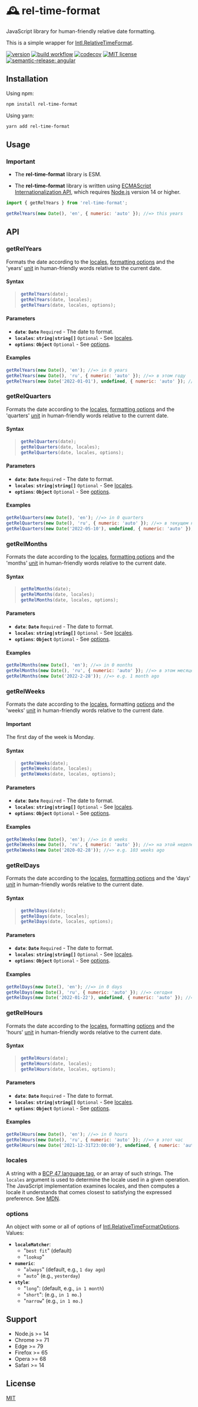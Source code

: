 # 🕰️ rel-time-format

JavaScript library for human-friendly relative date formatting.

This is a simple wrapper for [Intl.RelativeTimeFormat](https://tc39.es/ecma402/#relativetimeformat-objects).

[![version](https://img.shields.io/npm/v/rel-time-format)](https://www.npmjs.com/package/ci-workflow-testing) [![build workflow](https://github.com/unicorn-84/rel-time-format/actions/workflows/build.yml/badge.svg)](https://github.com/unicorn-84/rel-time-format/actions/workflows/build.yml) [![codecov](https://codecov.io/gh/unicorn-84/rel-time-format/branch/master/graph/badge.svg?token=5A76CUQ75O)](https://codecov.io/gh/unicorn-84/rel-time-format) [![MIT license](https://img.shields.io/github/license/unicorn-84/rel-time-format)](https://github.com/unicorn-84/rel-time-format/blob/master/LICENSE) [![semantic-release: angular](https://img.shields.io/badge/semantic--release-angular-e10079?logo=semantic-release)](https://github.com/semantic-release/semantic-release)

## Installation

Using npm:

```bash
npm install rel-time-format
```

Using yarn:

```bash
yarn add rel-time-format
```

## Usage

### Important

- The **rel-time-format** library is ESM.

- The **rel-time-format** library is written using [ECMAScript Internationalization API](https://tc39.es/ecma402/#intl-object), which requires [Node.js](https://nodejs.org) version 14 or higher.

```js
import { getRelYears } from 'rel-time-format';

getRelYears(new Date(), 'en', { numeric: 'auto' }); //=> this years
```

## API

### getRelYears

Formats the date according to the [locales](#locales), [formatting options](#options) and the 'years' [unit](https://developer.mozilla.org/en-US/docs/Web/JavaScript/Reference/Global_Objects/Intl/RelativeTimeFormat/format#parameters) in human-friendly words relative to the current date.

#### Syntax

> ```js
> getRelYears(date);
> getRelYears(date, locales);
> getRelYears(date, locales, options);
> ```

#### Parameters

- **`date`**: **`Date`** `Required` - The date to format.
- **`locales`**: **`string|string[]`** `Optional` - See [locales](#locales).
- **`options`**: **`Object`** `Optional` - See [options](#options).

#### Examples

```js
getRelYears(new Date(), 'en'); //=> in 0 years
getRelYears(new Date(), 'ru', { numeric: 'auto' }); //=> в этом году
getRelYears(new Date('2022-01-01'), undefined, { numeric: 'auto' }); //=> e.g. this year
```

### getRelQuarters

Formats the date according to the [locales](#locales), [formatting options](#options) and the 'quarters' [unit](https://developer.mozilla.org/en-US/docs/Web/JavaScript/Reference/Global_Objects/Intl/RelativeTimeFormat/format#parameters) in human-friendly words relative to the current date.

#### Syntax

> ```js
> getRelQuarters(date);
> getRelQuarters(date, locales);
> getRelQuarters(date, locales, options);
> ```

#### Parameters

- **`date`**: **`Date`** `Required` - The date to format.
- **`locales`**: **`string|string[]`** `Optional` - See [locales](#locales).
- **`options`**: **`Object`** `Optional` - See [options](#options).

#### Examples

```js
getRelQuarters(new Date(), 'en'); //=> in 0 quarters
getRelQuarters(new Date(), 'ru', { numeric: 'auto' }); //=> в текущем квартале
getRelQuarters(new Date('2022-05-10'), undefined, { numeric: 'auto' }); //=> e.g. in 1 quarter
```

### getRelMonths

Formats the date according to the [locales](#locales), [formatting options](#options) and the 'months' [unit](https://developer.mozilla.org/en-US/docs/Web/JavaScript/Reference/Global_Objects/Intl/RelativeTimeFormat/format#parameters) in human-friendly words relative to the current date.

#### Syntax

> ```js
> getRelMonths(date);
> getRelMonths(date, locales);
> getRelMonths(date, locales, options);
> ```

#### Parameters

- **`date`**: **`Date`** `Required` - The date to format.
- **`locales`**: **`string|string[]`** `Optional` - See [locales](#locales).
- **`options`**: **`Object`** `Optional` - See [options](#options).

#### Examples

```js
getRelMonths(new Date(), 'en'); //=> in 0 months
getRelMonths(new Date(), 'ru', { numeric: 'auto' }); //=> в этом месяце
getRelMonths(new Date('2022-2-28')); //=> e.g. 1 month ago
```

### getRelWeeks

Formats the date according to the [locales](#locales), formatting [options](#options) and the 'weeks' [unit](https://developer.mozilla.org/en-US/docs/Web/JavaScript/Reference/Global_Objects/Intl/RelativeTimeFormat/format#parameters) in human-friendly words relative to the current date.

#### Important

The first day of the week is Monday.

#### Syntax

> ```js
> getRelWeeks(date);
> getRelWeeks(date, locales);
> getRelWeeks(date, locales, options);
> ```

#### Parameters

- **`date`**: **`Date`** `Required` - The date to format.
- **`locales`**: **`string|string[]`** `Optional` - See [locales](#locales).
- **`options`**: **`Object`** `Optional` - See [options](#options).

#### Examples

```js
getRelWeeks(new Date(), 'en'); //=> in 0 weeks
getRelWeeks(new Date(), 'ru', { numeric: 'auto' }); //=> на этой неделе
getRelWeeks(new Date('2020-02-28')); //=> e.g. 103 weeks ago
```

### getRelDays

Formats the date according to the [locales](#locales), [formatting options](#options) and the 'days' [unit](https://developer.mozilla.org/en-US/docs/Web/JavaScript/Reference/Global_Objects/Intl/RelativeTimeFormat/format#parameters) in human-friendly words relative to the current date.

#### Syntax

> ```js
> getRelDays(date);
> getRelDays(date, locales);
> getRelDays(date, locales, options);
> ```

#### Parameters

- **`date`**: **`Date`** `Required` - The date to format.
- **`locales`**: **`string|string[]`** `Optional` - See [locales](#locales).
- **`options`**: **`Object`** `Optional` - See [options](#options).

#### Examples

```js
getRelDays(new Date(), 'en'); //=> in 0 days
getRelDays(new Date(), 'ru', { numeric: 'auto' }); //=> сегодня
getRelDays(new Date('2022-01-22'), undefined, { numeric: 'auto' }); //=> e.g. 22 days ago
```

### getRelHours

Formats the date according to the [locales](#locales), formatting [options](#options) and the 'hours' [unit](https://developer.mozilla.org/en-US/docs/Web/JavaScript/Reference/Global_Objects/Intl/RelativeTimeFormat/format#parameters) in human-friendly words relative to the current date.

#### Syntax

> ```js
> getRelHours(date);
> getRelHours(date, locales);
> getRelHours(date, locales, options);
> ```

#### Parameters

- **`date`**: **`Date`** `Required` - The date to format.
- **`locales`**: **`string|string[]`** `Optional` - See [locales](#locales).
- **`options`**: **`Object`** `Optional` - See [options](#options).

#### Examples

```js
getRelHours(new Date(), 'en'); //=> in 0 hours
getRelHours(new Date(), 'ru', { numeric: 'auto' }); //=> в этот час
getRelHours(new Date('2021-12-31T23:00:00'), undefined, { numeric: 'auto' }); //=> e.g. 1 hour ago
```

### locales

A string with a [BCP 47 language tag](https://datatracker.ietf.org/doc/html/rfc4647#section-3.4), or an array of such strings.
The `locales` argument is used to determine the locale used in a given operation. The JavaScript implementation examines locales, and then computes a locale it understands that comes closest to satisfying the expressed preference. See [MDN](https://developer.mozilla.org/en-US/docs/Web/JavaScript/Reference/Global_Objects/Intl#locale_identification_and_negotiation).

### options

An object with some or all of options of [Intl.RelativeTimeFormatOptions](https://developer.mozilla.org/en-US/docs/Web/JavaScript/Reference/Global_Objects/Intl/RelativeTimeFormat/RelativeTimeFormat#Parameters).
Values:

- **`localeMatcher`**:
  - "`best fit`" (default)
  - "`lookup`"
- **`numeric`**:
  - "`always`" (default, e.g., `1 day ago`)
  - "`auto`" (e.g., `yesterday`)
- **`style`**:
  - "`long`": (default, e.g., `in 1 month`)
  - "`short`": (e.g., `in 1 mo.`)
  - "`narrow`" (e.g., `in 1 mo.`)

## Support

- Node.js >= 14
- Chrome >= 71
- Edge >= 79
- Firefox >= 65
- Opera >= 68
- Safari >= 14

## License

[MIT](https://github.com/unicorn-84/ci-workflow-testing/blob/master/LICENSE)
